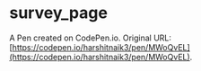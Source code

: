 # survey_page

A Pen created on CodePen.io. Original URL: [https://codepen.io/harshitnaik3/pen/MWoQvEL](https://codepen.io/harshitnaik3/pen/MWoQvEL).

